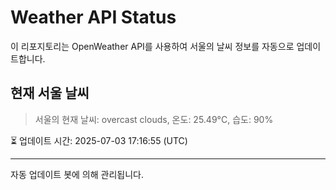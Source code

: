 
# Weather API Status

이 리포지토리는 OpenWeather API를 사용하여 서울의 날씨 정보를 자동으로 업데이트합니다.

## 현재 서울 날씨
> 서울의 현재 날씨: overcast clouds, 온도: 25.49°C, 습도: 90%

⏳ 업데이트 시간: 2025-07-03 17:16:55 (UTC)

---
자동 업데이트 봇에 의해 관리됩니다.
